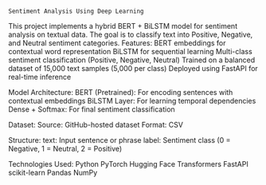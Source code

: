                                                                                 Sentiment Analysis Using Deep Learning


This project implements a hybrid BERT + BiLSTM model for sentiment analysis on textual data. The goal is to classify text into Positive, Negative, and Neutral sentiment categories.
Features:
  BERT embeddings for contextual word representation
  BiLSTM for sequential learning
  Multi-class sentiment classification (Positive, Negative, Neutral)
  Trained on a balanced dataset of 15,000 text samples (5,000 per class)
  Deployed using FastAPI for real-time inference

Model Architecture:
  BERT (Pretrained): For encoding sentences with contextual embeddings
  BiLSTM Layer: For learning temporal dependencies
  Dense + Softmax: For final sentiment classification

Dataset:
  Source: GitHub-hosted dataset
  Format: CSV

Structure:
  text: Input sentence or phrase
  label: Sentiment class (0 = Negative, 1 = Neutral, 2 = Positive)

Technologies Used:
  Python
  PyTorch
  Hugging Face Transformers
  FastAPI
  scikit-learn
  Pandas
  NumPy
